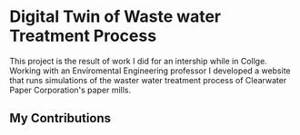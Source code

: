 # Digital Twin of Waste water Treatment Process
This project is the result of work I did for an intership while in Collge. Working with an Enviromental Engineering professor I developed a website that runs simulations of the waster water treatment process of Clearwater Paper Corporation's paper mills.

## My Contributions
